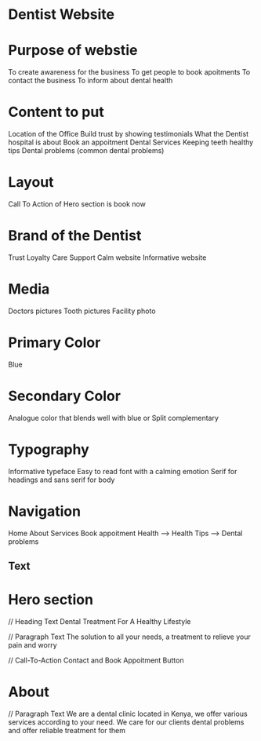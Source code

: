 # Dentist Website

# Purpose of webstie
To create awareness for the business
To get people to book apoitments
To contact the business
To inform about dental health

# Content to put
Location of the Office
Build trust by showing testimonials
What the Dentist hospital is about
Book an appoitment
Dental Services
Keeping teeth healthy tips
Dental problems (common dental problems)

# Layout
Call To Action of Hero section is book now

# Brand of the Dentist
Trust
Loyalty 
Care
Support
Calm website
Informative website

# Media
Doctors pictures
Tooth pictures
Facility photo

# Primary Color
Blue

# Secondary Color
Analogue color that blends well with blue or Split complementary

# Typography
Informative typeface
Easy to read font with a calming emotion
Serif for headings and sans serif for body

# Navigation
Home
About
Services
Book appoitment
Health --> Health Tips --> Dental problems

## Text

# Hero section
// Heading Text
Dental Treatment For A Healthy Lifestyle

// Paragraph Text
The solution to all your needs, a treatment to relieve your pain and worry

// Call-To-Action
Contact and Book Appoitment Button

# About
// Paragraph Text
We are a dental clinic located in Kenya, we offer various services according to your need. We care for our clients dental problems and offer reliable treatment for them